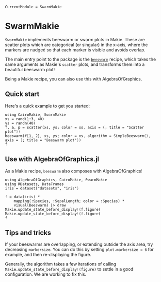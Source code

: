 ```@meta
CurrentModule = SwarmMakie
```

# SwarmMakie

`SwarmMakie` implements beeswarm or swarm plots in Makie.  These are scatter plots which are categorical (or singular) in the x-axis, where the markers are nudged so that each marker is visible and avoids overlap.

The main entry point to the package is the [`beeswarm`](@ref) recipe, which takes the same arguments as Makie's `scatter` plots, and transforms them into a beautiful beeswarm plot!

Being a Makie recipe, you can also use this with AlgebraOfGraphics.

## Quick start

Here's a quick example to get you started:

```@example quickstart
using CairoMakie, SwarmMakie
xs = rand(1:3, 40)
ys = randn(40)
f, a, p = scatter(xs, ys; color = xs, axis = (; title = "Scatter plot"))
beeswarm(f[1, 2], xs, ys; color = xs, algorithm = SimpleBeeswarm(), axis = (; title = "Beeswarm plot"))
f
```

## Use with AlgebraOfGraphics.jl

As a Makie recipe, `beeswarm` also composes with AlgebraOfGraphics!

```@example aog
using AlgebraOfGraphics, CairoMakie, SwarmMakie
using RDatasets, DataFrames
iris = dataset("datasets", "iris")

f = data(iris) * 
    mapping(:Species, :SepalLength; color = :Species) * 
    visual(Beeswarm) |> draw
Makie.update_state_before_display!(f.figure)
Makie.update_state_before_display!(f.figure)
f
```

## Tips and tricks

If your beeswarms are overlapping, or extending outside the axis area, try decreasing `markersize`.  You can do this by setting `plot.markersize = 6` for example, and then re-displaying the figure.

Generally, the algorithm takes a few iterations of calling `Makie.update_state_before_display!(figure)` to settle in a good configuration.  We are working to fix this.
